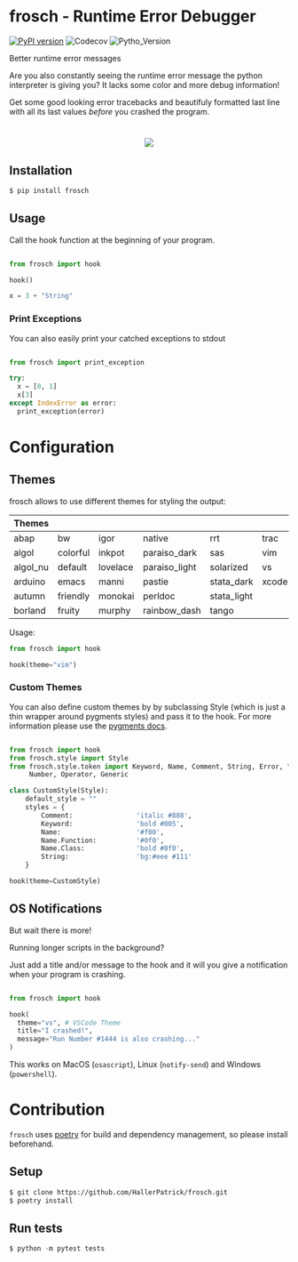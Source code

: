 # frosch - Runtime Error Debugger

[![PyPI version](https://badge.fury.io/py/frosch.svg)](https://badge.fury.io/py/frosch)
![Codecov](https://img.shields.io/codecov/c/github/HallerPatrick/frosch)
![Pytho_Version](https://img.shields.io/pypi/pyversions/frosch)

Better runtime error messages

Are you also constantly seeing the runtime error message the
python interpreter is giving you?
It lacks some color and more debug information!


Get some good looking error tracebacks and beautifuly formatted
last line with all its last values *before* you crashed the program.

<h1 align="center" style="padding-left: 20px; padding-right: 20px">
  <img src="resources/showcase.png">
</h1>


## Installation

```bash
$ pip install frosch
```

## Usage

Call the hook function at the beginning of your program.

```python

from frosch import hook

hook()

x = 3 + "String"

```

### Print Exceptions

You can also easily print your catched exceptions to stdout

```python

from frosch import print_exception

try:
  x = [0, 1]
  x[3]
except IndexError as error:
  print_exception(error)

```


# Configuration

## Themes

frosch allows to use different themes for styling the output:

| Themes   |          |          |               |             |      |
|----------|----------|----------|---------------|-------------|------|
| abap     | bw       | igor     | native        | rrt         | trac |
| algol    | colorful | inkpot   | paraiso_dark  | sas         | vim  |
| algol_nu | default  | lovelace | paraiso_light | solarized   | vs   |
| arduino  | emacs    | manni    | pastie        | stata_dark  | xcode |
| autumn   | friendly | monokai  | perldoc       | stata_light |      |
| borland  | fruity   | murphy   | rainbow_dash  | tango       |      |

Usage:

```python
from frosch import hook

hook(theme="vim")
````
### Custom Themes

You can also define custom themes by by subclassing Style (which is just a thin wrapper
around pygments styles) and pass it to the hook.
For more information please use the [pygments docs](https://pygments.org/docs/styles/#creating-own-styles).

```python

from frosch import hook
from frosch.style import Style
from frosch.style.token import Keyword, Name, Comment, String, Error, \
     Number, Operator, Generic

class CustomStyle(Style):
    default_style = ""
    styles = {
        Comment:                'italic #888',
        Keyword:                'bold #005',
        Name:                   '#f00',
        Name.Function:          '#0f0',
        Name.Class:             'bold #0f0',
        String:                 'bg:#eee #111'
    }

hook(theme=CustomStyle)

```

## OS Notifications

But wait there is more!

Running longer scripts in the background?

Just add a title and/or message to the hook and it will you give a notification when your program
is crashing.


```python

from frosch import hook

hook(
  theme="vs", # VSCode Theme
  title="I crashed!",
  message="Run Number #1444 is also crashing..."
)
```

This works on MacOS (`osascript`), Linux (`notify-send`) and Windows (`powershell`).



# Contribution

`frosch` uses [poetry](https://github.com/python-poetry/poetry) for build and dependency
management, so please install beforehand.

## Setup

```bash
$ git clone https://github.com/HallerPatrick/frosch.git
$ poetry install
```

## Run tests

```python
$ python -m pytest tests
```
